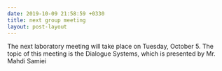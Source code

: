 ```yaml
---
date: 2019-10-09 21:58:59 +0330
title: next group meeting
layout: post-layout
---
```


The next laboratory meeting will take place on Tuesday, October 5. The topic of this meeting is the Dialogue Systems, which is presented by Mr. Mahdi Samiei
